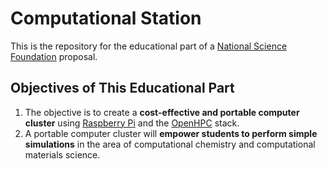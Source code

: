 # Computational Station
This is the repository for the educational part of a [National Science Foundation](https://www.nsf.gov) proposal. 

## Objectives of This Educational Part
1. The objective is to create a **cost-effective and portable computer cluster** using [Raspberry Pi](https://www.raspberrypi.com) and the [OpenHPC](https://openhpc.community) stack.
2. A portable computer cluster will **empower students to perform simple simulations** in the area of computational chemistry and computational materials science. 
